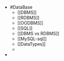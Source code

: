 - #DataBase
	- [[DBMS]]
	- [[RDBMS]]
	- [[OODBMS]]
	- [[SQL]]
	- [[DBMS vs RDBMS]]
	- [[MySQL-sql]]
	- [[DataTypes]]
	-
-